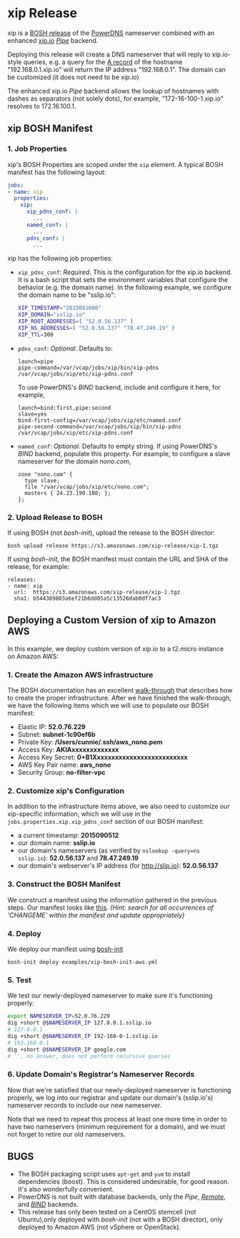 # xip Release

xip is a [BOSH release](https://bosh.io/docs/create-release.html)
of the [PowerDNS](https://www.powerdns.com/) nameserver combined with an enhanced [xip.io](http://xip.io/) [*Pipe*](https://doc.powerdns.com/md/authoritative/backend-pipe/) backend.

Deploying this release will create a DNS nameserver that will reply to xip.io-style queries, e.g. a query for the [A record](https://support.dnsimple.com/articles/a-record/) of the hostname "192.168.0.1.xip.io" will return the IP address "192.168.0.1". The domain can be customized (it does not need to be *xip.io*)

The enhanced xip.io *Pipe* backend allows the lookup of hostnames with dashes as separators (not solely dots), for example, "172-16-100-1.xip.io" resolves to 172.16.100.1.

## xip BOSH Manifest

### 1. Job Properties

xip's BOSH Properties are
scoped under the `xip` element. A typical BOSH manifest has the following
layout:

```yaml
jobs:
- name: xip
  properties:
    xip:
      xip_pdns_conf: |
        ...
      named_conf: |
        ...
      pdns_conf: |
        ...
```

xip has the following job properties:

* `xip_pdns_conf`: *Required*.  This is the configuration for the xip.io backend. It is a bash script that sets the environment variables that configure the behavior (e.g. the domain name). In the following example, we configure the domain name to be "sslip.io":

  ```bash
  XIP_TIMESTAMP="2015081600"
  XIP_DOMAIN="sslip.io"
  XIP_ROOT_ADDRESSES=( "52.0.56.137" )
  XIP_NS_ADDRESSES=( "52.0.56.137" "78.47.249.19" )
  XIP_TTL=300
  ```

* `pdns_conf`: *Optional*. Defaults to:

  ```
  launch=pipe
  pipe-command=/var/vcap/jobs/xip/bin/xip-pdns /var/vcap/jobs/xip/etc/xip-pdns.conf
  ```

  To use PowerDNS's *BIND* backend, include and configure it here, for example,

  ```
  launch=bind:first,pipe:second
  slave=yes
  bind-first-config=/var/vcap/jobs/xip/etc/named.conf
  pipe-second-command=/var/vcap/jobs/xip/bin/xip-pdns /var/vcap/jobs/xip/etc/xip-pdns.conf
  ```

* `named_conf`: *Optional*. Defaults to empty string. If using PowerDNS's *BIND* backend, populate this property. For example, to configure a slave nameserver for the domain *nono.com*,

  ```
  zone "nono.com" {
    type slave;
    file "/var/vcap/jobs/xip/etc/nono.com";
    masters { 24.23.190.188; };
  };
  ```

### 2. Upload Release to BOSH

If using BOSH (not *bosh-init*), upload the release to the BOSH director:

```
bosh upload release https://s3.amazonaws.com/xip-release/xip-1.tgz
```

If using *bosh-init*, the BOSH manifest must contain the URL and SHA of the release, for example:

```
releases:
- name: xip
  url:  https://s3.amazonaws.com/xip-release/xip-1.tgz
  sha1: b544389803a6ef21b6dd05a5c13526dab0df7ac3
```

## <a name="deploy"></a>Deploying a Custom Version of xip to Amazon AWS

In this example, we deploy custom version of xip.io to a t2.micro instance on Amazon AWS:

### 1. Create the Amazon AWS infrastructure

The BOSH documentation has an excellent [walk-through](http://bosh.io/docs/init-aws.html#prepare-aws) that describes how to create the proper infrastructure. After we have finished the walk-through, we have the following items which we will use to populate our BOSH manifest:

* Elastic IP: **52.0.76.229**
* Subnet: **subnet-1c90ef6b**
* Private Key: **/Users/cunnie/.ssh/aws_nono.pem**
* Access Key: **AKIAxxxxxxxxxxxxx**
* Access Key Secret: **0+B1Xxxxxxxxxxxxxxxxxxxxxxxxxx**
* AWS Key Pair name: **aws_nono**
* Security Group: **no-filter-vpc**

### 2. Customize xip's Configuration

In addition to the infrastructure items above, we also need to customize our xip-specific information, which we will use in the `jobs.properties.xip.xip_pdns_conf` section of our BOSH manifest:

* a current timestamp: **2015090512**
* our domain name: **sslip.io**
* our domain's nameservers (as verified by `nslookup -query=ns sslip.io`): **52.0.56.137** and **78.47.249.19**
* our domain's webserver's IP address (for http://slip.io): **52.0.56.137**

### 3. Construct the BOSH Manifest

We construct a manifest using the information gathered in the previous steps. Our manifest looks like [this](https://github.com/cloudfoundry-community/xip-release/blob/master/examples/xip-bosh-init-aws.yml). *(Hint: search for all occurrences of 'CHANGEME' within the manifest and update appropriately)*

### 4. Deploy

We deploy our manifest using [bosh-init](https://github.com/cloudfoundry/bosh-init)

```
bosh-init deploy examples/xip-bosh-init-aws.yml
```

### 5. Test

We test our newly-deployed nameserver to make sure it's functioning properly:

```bash
export NAMESERVER_IP=52.0.76.229
dig +short @$NAMESERVER_IP 127.0.0.1.sslip.io
# 127.0.0.1
dig +short @$NAMESERVER_IP 192-168-0-1.sslip.io
# 192.168.0.1
dig +short @$NAMESERVER_IP google.com
# '', no answer, does not perform recursive queries
```

### 6. Update Domain's Registrar's Nameserver Records

Now that we're satisfied that our newly-deployed nameserver is functioning properly, we log into our registrar and update our domain's (sslip.io's) nameserver records to include our new nameserver.

Note that we need to repeat this process at least one more time in order to have two nameservers (minimum requirement for a domain), and we must not forget to retire our old nameservers.

## BUGS

* The BOSH packaging script uses `apt-get` and `yum` to install dependencies (boost). This is considered undesirable, for good reason. It's also wonderfully convenient.
* PowerDNS is not built with database backends, only the *Pipe*, [*Remote*](https://doc.powerdns.com/md/authoritative/backend-remote/), and [*BIND*](https://doc.powerdns.com/md/authoritative/backend-bind/)  backends.
* This release has only been tested on a CentOS stemcell (not Ubuntu),only deployed with *bosh-init* (not with a BOSH director), only deployed to Amazon AWS (not vSphere or OpenStack).
